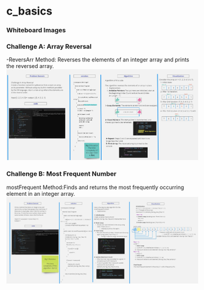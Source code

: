 # c_basics
### Whiteboard Images

### Challenge A: Array Reversal
-ReversArr Method: Reverses the elements of an integer array and prints the reversed array.
![Array Reversal Whiteboard](https://github.com/Hayaalsughair/challenges-and-data-structures/blob/whiteboard-challenges/c_basics/whiteboard-challenges/c1A.jpg?raw=true)

### Challenge B: Most Frequent Number
mostFrequent Method:Finds and returns the most frequently occurring element in an integer array.
![Most Frequent Number Whiteboard](https://github.com/Hayaalsughair/challenges-and-data-structures/blob/whiteboard-challenges/c_basics/whiteboard-challenges/c1B.jpg?raw=truehttps://github.com/Hayaalsughair/challenges-and-data-structures/blob/whiteboard-challenges/c_basics/whiteboard-challenges/c1B.jpg?raw=true)
